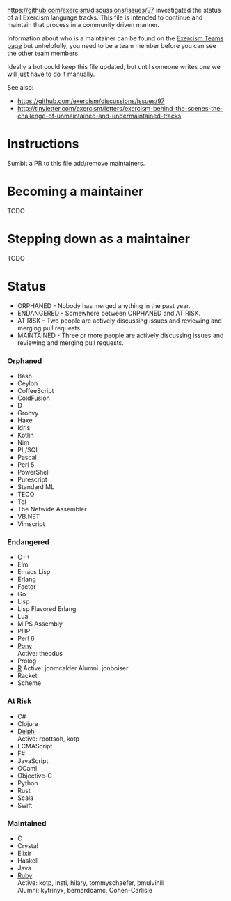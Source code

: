 https://github.com/exercism/discussions/issues/97 investigated the status of all Exercism language tracks. This file is intended to continue and maintain that process in a community driven manner.

Information about who is a maintainer can be found on the [Exercism Teams
page](https://github.com/orgs/exercism/teams) but unhelpfully, you need to be a
team member before you can see the other team members.

Ideally a bot could keep this file updated, but until someone writes one we
will just have to do it manually.


See also: 

* https://github.com/exercism/discussions/issues/97
* http://tinyletter.com/exercism/letters/exercism-behind-the-scenes-the-challenge-of-unmaintained-and-undermaintained-tracks


# Instructions

Sumbit a PR to this file add/remove maintainers.

# Becoming a maintainer

TODO

# Stepping down as a maintainer

TODO

# Status

 * ORPHANED - Nobody has merged anything in the past year.
 * ENDANGERED - Somewhere between ORPHANED and AT RISK.
 * AT RISK - Two people are actively discussing issues and reviewing and merging pull requests.
 * MAINTAINED - Three or more people are actively discussing issues and reviewing and merging pull requests.

### Orphaned

* Bash
* Ceylon
* CoffeeScript
* ColdFusion
* D
* Groovy
* Haxe
* Idris
* Kotlin
* Nim
* PL/SQL
* Pascal
* Perl 5
* PowerShell
* Purescript
* Standard ML
* TECO
* Tcl
* The Netwide Assembler
* VB.NET
* Vimscript

### Endangered

* C++
* Elm
* Emacs Lisp
* Erlang
* Factor
* Go
* Lisp
* Lisp Flavored Erlang
* Lua
* MIPS Assembly
* PHP
* Perl 6
* [Pony](https://github.com/exercism/xpony)  
   Active: theodus 
* Prolog
* [R](https://github.com/exercism/xr)
   Active: jonmcalder
   Alumni: jonboiser
* Racket
* Scheme

### At Risk

* C#
* Clojure
* [Delphi](https://github.com/exercism/xdelphi)  
   Active: rpottsoh, kotp
* ECMAScript
* F#
* JavaScript
* OCaml
* Objective-C
* Python
* Rust
* Scala
* Swift

### Maintained

* C
* Crystal
* Elixir
* Haskell
* Java
* [Ruby](https://github.com/exercism/xruby)  
   Active: kotp, insti, hilary, tommyschaefer, bmulvihill  
   Alumni: kytrinyx, bernardoamc, Cohen-Carlisle  

